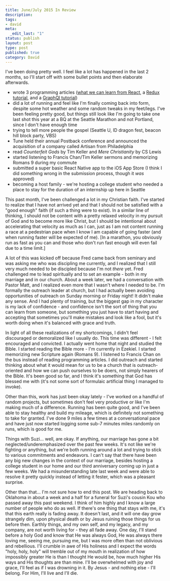 ```yaml
---
title: June/July 2015 In Review
description:
tags:
- david
meta:
  _edit_last: "1"
status: publish
layout: post
type: post
published: true
category: David
---
```


I've been doing pretty well. I feel like a lot has happened in the last 2 months, so I'll start off with some bullet points and then elaborate afterwards.

- wrote 3 programming articles ([what we can learn from React](http://davidandsuzi.com/what-we-can-learn-from-react/), a [Redux tutorial](http://davidandsuzi.com/writing-a-basic-app-in-redux/), and a [GraphQl tutorial](http://davidandsuzi.com/writing-a-basic-api-with-graphql/))
- did a lot of running and feel like I'm finally coming back into form, despite some hot weather and some random tweaks in my feet/legs. I've been feeling pretty good, but things still look like I'm going to take one last shot this year at a BQ at the Seattle Marathon and not Portland, since I don't have enough time
- trying to tell more people the gospel (Seattle U, ID dragon fest, beacon hill block party, VBS)
- Tune held their annual Postback conference and announced the acquisition of a company called Artisan from Philadelphia
- read *Counterfeit Gods* by Tim Keller and *Mere Christianity* by CS Lewis
- started listening to Francis Chan/Tim Keller sermons and memorizing Romans 9 during my commute
- submitted a super basic React Native app to the iOS App Store (I think I did something wrong in the submission process, though it *was* approved)
- becoming a host family - we're hosting a college student who needed a place to stay for the duration of an internship up here in Seattle

This past month, I've been challenged a lot in my Christian faith. I've started to realize that I have not arrived yet and that I should not be satisfied with a "good enough" faith (if such a thing were to exist). In a similar line of thinking, I should not be content with a pretty relaxed velocity in my pursuit of God and to become more like Christ, but I should be intentional about accelerating that velocity as much as I can, just as I am not content running a race at a pedestrian pace when I know I am capable of going faster (and when running faster will be expected of me). \[In a marathon, you obviously run as fast as you can and those who don't run fast enough will even fail due to a time limit.\]

A lot of this was kicked off because Fred came back from seminary and was asking me who was discipling me currently, and I realized that I still very much needed to be discipled because I'm not *there* yet. Fred challenged me to lead spiritually and to set an example - both in my marriage and in our church. About a week later, we had a conversation with Pastor Matt, and I realized even more that I wasn't where I needed to be. I'm formally the outreach leader at church, but I had actually been avoiding opportunities of outreach on Sunday morning or Friday night! It didn't make any sense. And I had plenty of training, but the biggest gap in my character is my lack of confidence - and confidence isn't the sort of thing that you can learn from someone, but something you just have to start having and accepting that sometimes you'll make mistakes and look like a fool, but it's worth doing when it's balanced with grace and truth.

In light of all these realizations of my shortcomings, I didn't feel discouraged or demoralized like I usually do. This time was different - I felt encouraged and convicted. I actually went home that night and studied the Bible. I started reading the Bible more - I'm currently in Ezekiel. I started memorizing new Scripture again (Romans 9). I listened to Francis Chan on the bus instead of reading programming articles. I did outreach and started thinking about what it would mean for us to be a church that is outreach-oriented and how we can push ourselves to be doers, not simply hearers of the Bible. It's been good so far, and I think it's something that God has blessed me with (it's not some sort of formulaic artificial thing I managed to invoke).

Other than this, work has just been okay lately - I've worked on a handful of random projects, but sometimes don't feel very productive or like I'm making much of a difference. Running has been quite good, and I've been able to stay healthy and build my mileage, which is definitely not something to take for granted. I've done 9 miles a few times at a conversational pace and have just now started logging some sub-7 minutes miles randomly on runs, which is good for me.

Things with Suzi... well, are okay. If anything, our marriage has gone a bit neglected/underemphasized over the past few weeks. It's not like we're fighting or anything, but we're both running around a lot and trying to stick to various commitments and endeavors. I can't say that there have been any big new changes in the context of our marriage, besides hosting a college student in our home and our third anniversary coming up in just a few weeks. We had a misunderstanding late last week and were able to resolve it pretty quickly instead of letting it fester, which was a pleasant surprise.

Other than that... I'm not sure how to end this post. We are heading back to Oklahoma in about a week and a half for a funeral for Suzi's cousin Kou who passed away this past weekend. I think of him highly and I know a large number of people who do as well. If there's one thing that stays with me, it's that this earth really is fading away. It doesn't last, and it will one day grow strangely dim, upon physical death or by Jesus ruining those things for us before then. Earthly things, and my own self, and my legacy, and my company, are not worth living for - they all fade away. One day, I'll stand before a holy God and know that He was always God, He was always there loving me, seeing me, pursuing me, but I was more often than not oblivious and rebellious. I'll crumble in awe of His holiness and I expect the words "holy, holy, holy" will tremble out of my mouth in realization of how impossibly greater He is than I thought He would be, how much higher His ways and His thoughts are than mine. I'll be overwhelmed with joy and grace, I'll feel as if I was drowning in it. By Jesus - and nothing else - I'll belong. For Him, I'll live and I'll die.